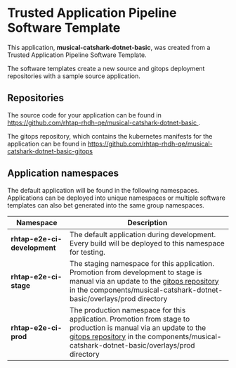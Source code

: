 # Trusted Application Pipeline Software Template

This application, **musical-catshark-dotnet-basic**, was created from a Trusted Application Pipeline Software Template.

The software templates create a new source and gitops deployment repositories with a sample source application. 

## Repositories

The source code for your application can be found in [https://github.com/rhtap-rhdh-qe/musical-catshark-dotnet-basic ](https://github.com/rhtap-rhdh-qe/musical-catshark-dotnet-basic ).
 
The gitops repository, which contains the kubernetes manifests for the application can be found in 
[https://github.com/rhtap-rhdh-qe/musical-catshark-dotnet-basic-gitops ](https://github.com/rhtap-rhdh-qe/musical-catshark-dotnet-basic-gitops ) 

## Application namespaces 

The default application will be found in the following namespaces. Applications can be deployed into unique namespaces or multiple software templates can also bet generated into the same group namespaces.  

|  Namespace   |  Description   |  
| -------- | -------- |   
| **rhtap-e2e-ci-development** | The default application during development. Every build will be deployed to this namespace for testing. | 
| **rhtap-e2e-ci-stage** | The staging namespace for this application. Promotion from development to stage is manual via an update to the [gitops repository](https://github.com/rhtap-rhdh-qe/musical-catshark-dotnet-basic-gitops ) in the components/musical-catshark-dotnet-basic/overlays/prod directory |  
| **rhtap-e2e-ci-prod** | The production namespace for this application. Promotion from stage to production is manual via an update to the [gitops repository](https://github.com/rhtap-rhdh-qe/musical-catshark-dotnet-basic-gitops ) in the components/musical-catshark-dotnet-basic/overlays/prod directory | 